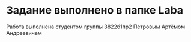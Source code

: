 # Задание выполнено в папке Laba 
Работа выполнена студентом группы 3822б1пр2 Петровым Артёмом Андреевичем
